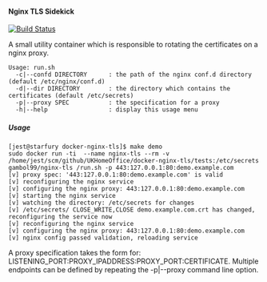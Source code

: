 #### **Nginx TLS Sidekick**

[![Build Status](https://travis-ci.org/UKHomeOffice/docker-ngnix-tls.svg?branch=master)](https://travis-ci.org/UKHomeOffice/docker-nginx-tls)

A small utility container which is responsible to rotating the certificates on a nginx proxy.

```shell
Usage: run.sh
  -c|--confd DIRECTORY      : the path of the nginx conf.d directory (default /etc/nginx/conf.d)
  -d|--dir DIRECTORY        : the directory which contains the certificates (default /etc/secrets)
  -p|--proxy SPEC           : the specification for a proxy
  -h|--help                 : display this usage menu
```

##### **Usage**

```shell
[jest@starfury docker-nginx-tls]$ make demo
sudo docker run -ti  --name nginx-tls --rm -v /home/jest/scm/github/UKHomeOffice/docker-nginx-tls/tests:/etc/secrets gambol99/nginx-tls /run.sh -p 443:127.0.0.1:80:demo.example.com
[v] proxy spec: '443:127.0.0.1:80:demo.example.com' is valid
[v] reconfiguring the nginx service
[v] configuring the nginx proxy: 443:127.0.0.1:80:demo.example.com
[v] starting the nginx service
[v] watching the directory: /etc/secrets for changes
[v] /etc/secrets/ CLOSE_WRITE,CLOSE demo.example.com.crt has changed, reconfiguring the service now
[v] reconfiguring the nginx service
[v] configuring the nginx proxy: 443:127.0.0.1:80:demo.example.com
[v] nginx config passed validation, reloading service
```

A proxy specification takes the form for: LISTENING_PORT:PROXY_IPADDRESS:PROXY_PORT:CERTIFICATE. Multiple endpoints can be defined by repeating the -p|--proxy command line option.
